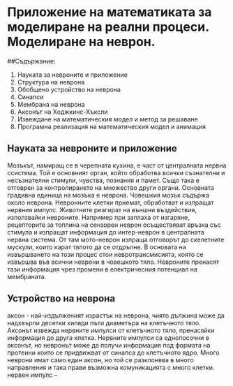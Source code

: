 # Приложение на математиката за моделиране на реални процеси. Моделиране на неврон.

##Съдържание:

1. Науката за невроните и приложение
2. Структура на неврона
  1. Обобщено устройство на неврона
  2. Синапси
3. Мембрана на неврона
4. Аксонът на Ходжкинс-Хъксли
5. Извеждане на математическия модел и метод за решаване
6. Програмна реализация на математическия модел и анимация

## Науката за невроните и приложение

Мозъкът, намиращ се в черепната кухина, е част от централната нервна ссистема. Той е основният орган, който обработва всички съзнателни и несъзнателни стимули, чувства,  познания и памет. Също така е отговрен за контролирането на множество други органи. Основната градивна единица на мозъка е неврона. Човешкия мозък съдържа около   неврона. Невронните клетки приемат, обработват и изпращат нервния импулс.
Животните реагират на външни въздействия, използвайки невроните.  Например при заплаха от изгаряне, рецепторите за топлина на сензорен неврон осъществяват връзка със стимула и изпращат информация до интер-неврон в централната нервна система. От там мото-неврон изпраща отговорът до скелетните мускули, които карат тялото да се отдръпне. В основата на извършването на този процес стои невротрансмисията, която се извършва във всични неврони в човешкото тяло. Невроните пренасят тази информация чрез промени в 
електричесния потенциал на мембраната.

## Устройство на неврона

аксон - най-издълженият израстък на неврона, чиято дължина може да надхвърли десетки хиляди пъти диаметъра на клетъчното тяло. Аксонът извежда нервните импулси от клетъчното тяло, пренасяйки информация до друга клетка. Нервните импулси са еднопосочни в аксонът, но невронът може да получи информация под формата на протеини които се придвижват от синапса до клетъчното ядро. Много неврони имат само един аксон, но той се разклонява в много направления и така прави възможна комуникацията с много клетки.
нервен импулс – 
 
